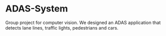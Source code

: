 # ADAS-System
Group project for computer vision. We designed an ADAS application that detects lane lines, traffic lights, pedestrians and cars.
